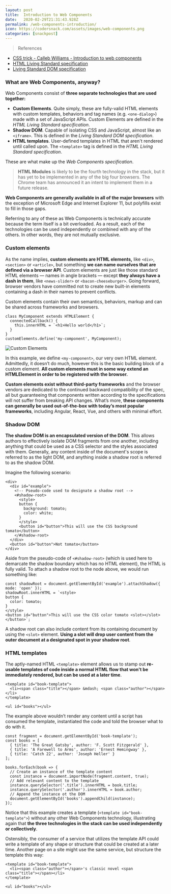 ```yaml
---
layout: post
title:  Introduction to Web Components
date:   2020-02-29T21:31:43.928Z
permalink: /web-components-introduction/
icon: https://codersnack.com/assets/images/web-components.png
categories: [snackpost]
---
```


> References

- [CSS trick - Calleb Williams - Introduction to web components](https://css-tricks.com/an-introduction-to-web-components/)
- [HTML Living Standard specification](https://html.spec.whatwg.org/multipage/custom-elements.html#custom-elements)
- [Living Standard DOM specification](https://dom.spec.whatwg.org/#shadow-trees)


### What are Web Components, anyway?

Web Components consist of **three separate technologies that are used together:**

- **Custom Elements**. Quite simply, these are fully-valid HTML elements with custom templates, behaviors and tag names (e.g. ```<one-dialog>```) made with a set of JavaScript APIs. Custom Elements are defined in the *HTML Living Standard specification*.
- **Shadow DOM**. Capable of isolating CSS and JavaScript, almost like an ```<iframe>```. This is defined in the *Living Standard DOM specification*.
- **HTML templates**. User-defined templates in HTML that aren't rendered until called upon. The ```<template>``` tag is defined in the *HTML Living Standard specification*.

These are what make up the *Web Components specification*.

> **HTML Modules** is likely to be the fourth technology in the stack, but it has yet to be implemented in any of the big four browsers. The Chrome team has announced it an intent to implement them in a future release.

**Web Components are generally available in all of the major browsers** with the exception of Microsoft Edge and Internet Explorer 11, but polyfills exist to fill in those gaps.

Referring to any of these as Web Components is technically accurate because the term itself is a bit overloaded. As a result, each of the technologies can be used independently or combined with any of the others. In other words, they are not mutually exclusive.

### Custom elements
As the name implies, **custom elements are HTML elements,** like ```<div>```, ```<section>``` or ```<article>```, but something **we can name ourselves that are defined via a browser API**. Custom elements are just like those standard HTML elements — names in angle brackets — except **they always have a dash in them**, like ```<news-slider>``` or ```<bacon-cheeseburger>```. Going forward, browser vendors have committed not to create new built-in elements containing a dash in their names to prevent conflicts.

Custom elements contain their own semantics, behaviors, markup and can be shared across frameworks and browsers.
```
class MyComponent extends HTMLElement {
  connectedCallback() {
    this.innerHTML = `<h1>Hello world</h1>`;
  }
}
customElements.define('my-component', MyComponent);
```
![Custom Elements](https://codersnack.com/assets/images/web-components-custom-elements.png)

In this example, we define ```<my-component>```, our very own HTML element. Admittedly, it doesn’t do much, however this is the basic building block of a custom element. **All custom elements must in some way extend an HTMLElement in order to be registered with the browser.**

**Custom elements exist without third-party frameworks** and the browser vendors are dedicated to the continued backward compatibility of the spec, all but guaranteeing that components written according to the specifications will not suffer from breaking API changes. What’s more, **these components can generally be used out-of-the-box with today’s most popular frameworks**, including Angular, React, Vue, and others with minimal effort.

### Shadow DOM
**The shadow DOM is an encapsulated version of the DOM**. This allows authors to effectively isolate DOM fragments from one another, including anything that could be used as a CSS selector and the styles associated with them. Generally, any content inside of the document's scope is referred to as the light DOM, and anything inside a shadow root is referred to as the shadow DOM.

Imagine the following scenario:
```
<div>
  <div id="example">
    <!-- Pseudo-code used to designate a shadow root -->
    <#shadow-root>
      <style>
      button {
        background: tomato;
        color: white;
      }
      </style>
      <button id="button">This will use the CSS background tomato</button>
    </#shadow-root>
  </div>
  <button id="button">Not tomato</button>
</div>
```
Aside from the pseudo-code of ```<#shadow-root>``` (which is used here to demarcate the shadow boundary which has no HTML element), the HTML is fully valid. To attach a shadow root to the node above, we would run something like:

```
const shadowRoot = document.getElementById('example').attachShadow({ mode: 'open' });
shadowRoot.innerHTML = `<style>
button {
  color: tomato;
}
</style>
<button id="button">This will use the CSS color tomato <slot></slot></button>`;
```
A shadow root can also include content from its containing document by using the ```<slot>``` element. **Using a slot will drop user content from the outer document at a designated spot in your shadow root**.

### HTML templates
The aptly-named HTML ```<template>```  element allows us to stamp out **re-usable templates of code inside a normal HTML flow that won't be immediately rendered, but can be used at a later time**.

```
<template id="book-template">
  <li><span class="title"></span> &mdash; <span class="author"></span></li>
</template>

<ul id="books"></ul>
```
The example above wouldn’t render any content until a script has consumed the template, instantiated the code and told the browser what to do with it.

```
const fragment = document.getElementById('book-template');
const books = [
  { title: 'The Great Gatsby', author: 'F. Scott Fitzgerald' },
  { title: 'A Farewell to Arms', author: 'Ernest Hemingway' },
  { title: 'Catch 22', author: 'Joseph Heller' }
];

books.forEach(book => {
  // Create an instance of the template content
  const instance = document.importNode(fragment.content, true);
  // Add relevant content to the template
  instance.querySelector('.title').innerHTML = book.title;
  instance.querySelector('.author').innerHTML = book.author;
  // Append the instance ot the DOM
  document.getElementById('books').appendChild(instance);
});
```

Notice that this example creates a template (```<template id="book-template">```) without any other Web Components technology, illustrating again that **the three technologies in the stack can be used independently or collectively**.

Ostensibly, the consumer of a service that utilizes the template API could write a template of any shape or structure that could be created at a later time. Another page on a site might use the same service, but structure the template this way:

```
<template id="book-template">
  <li><span class="author"></span>'s classic novel <span class="title"></span></li>
</template>

<ul id="books"></ul>
```
